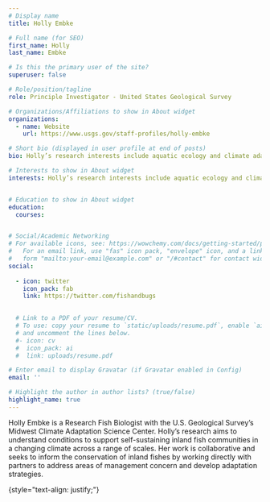 ```yaml
---
# Display name
title: Holly Embke

# Full name (for SEO)
first_name: Holly
last_name: Embke

# Is this the primary user of the site?
superuser: false

# Role/position/tagline
role: Principle Investigator - United States Geological Survey

# Organizations/Affiliations to show in About widget
organizations:
  - name: Website
    url: https://www.usgs.gov/staff-profiles/holly-embke 

# Short bio (displayed in user profile at end of posts)
bio: Holly’s research interests include aquatic ecology and climate adaptation

# Interests to show in About widget
interests: Holly’s research interests include aquatic ecology and climate adaptation


# Education to show in About widget
education:
  courses:


# Social/Academic Networking
# For available icons, see: https://wowchemy.com/docs/getting-started/page-builder/#icons
#   For an email link, use "fas" icon pack, "envelope" icon, and a link in the
#   form "mailto:your-email@example.com" or "/#contact" for contact widget.
social:
 
  - icon: twitter
    icon_pack: fab
    link: https://twitter.com/fishandbugs

    
  # Link to a PDF of your resume/CV.
  # To use: copy your resume to `static/uploads/resume.pdf`, enable `ai` icons in `params.yaml`,
  # and uncomment the lines below.
  #- icon: cv
  #  icon_pack: ai
  #  link: uploads/resume.pdf

# Enter email to display Gravatar (if Gravatar enabled in Config)
email: ''

# Highlight the author in author lists? (true/false)
highlight_name: true
---
```


Holly Embke is a Research Fish Biologist with the U.S. Geological Survey’s Midwest Climate Adaptation Science Center. Holly’s research aims to understand conditions to support self-sustaining inland fish communities in a changing climate across a range of scales. Her work is collaborative and seeks to inform the conservation of inland fishes by working directly with partners to address areas of management concern and develop adaptation strategies.

{style="text-align: justify;"}
